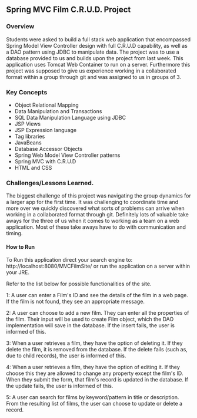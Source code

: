 ## Spring MVC Film C.R.U.D. Project

### Overview
Students were asked to build a full stack web application that encompassed Spring Model View Controller design with full C.R.U.D capability, as well as a DAO pattern using JDBC to manipulate data. The project was to use a database provided to us and builds upon the project from last week. This application uses Tomcat Web Container to run on a server. Furthermore this project was supposed to give us experience working in a collaborated format within a group through git and was assigned to us in groups of 3.

### Key Concepts

* Object Relational Mapping
* Data Manipulation and Transactions
* SQL Data Manipulation Language using JDBC
* JSP Views
* JSP Expression language
* Tag libraries
* JavaBeans
* Database Accessor Objects
* Spring Web Model View Controller patterns
* Spring MVC with C.R.U.D
* HTML and CSS

### Challenges/Lessons Learned.
The biggest challenge of this project was navigating the group dynamics for a larger app for the first time. It was challenging to coordinate time and more over we quickly discovered what sorts of problems can arrive when working in a collaborated format through git. Definitely lots of valuable take aways for the three of us when it comes to working as a team on a web application. Most of these take aways have to do with communication and timing.


#### How to Run
To Run this application direct your search engine to: http://localhost:8080/MVCFilmSite/
or run the application on a server within your JRE.

Refer to the list below for possible functionalities of the site.

 1:
A user can enter a Film's ID and see the details of the film in a web page. If the film is not found, they see an appropriate message.

 2:
A user can choose to add a new film. They can enter all the properties of the film. Their input will be used to create Film object, which the DAO implementation will save in the database. If the insert fails, the user is informed of this.

 3:
When a user retrieves a film, they have the option of deleting it. If they delete the film, it is removed from the database. If the delete fails (such as, due to child records), the user is informed of this.

 4:
When a user retrieves a film, they have the option of editing it. If they choose this they are allowed to change any property except the film's ID. When they submit the form, that film's record is updated in the database. If the update fails, the user is informed of this.

 5:
A user can search for films by keyword/pattern in title or description. From the resulting list of films, the user can choose to update or delete a record.
